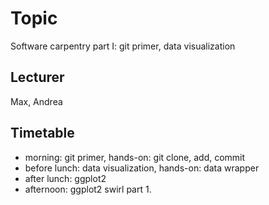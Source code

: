 # Topic
Software carpentry part I: git primer, data visualization

## Lecturer
Max, Andrea

## Timetable
 - morning: git primer, hands-on: git clone, add, commit
 - before lunch: data visualization, hands-on: data wrapper
 - after lunch: ggplot2
 - afternoon: ggplot2 swirl part 1.